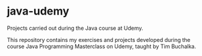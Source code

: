 # java-udemy
Projects carried out during the Java course at Udemy.

This repository contains my exercises and projects developed during the course Java Programming Masterclass on Udemy, taught by Tim Buchalka.
